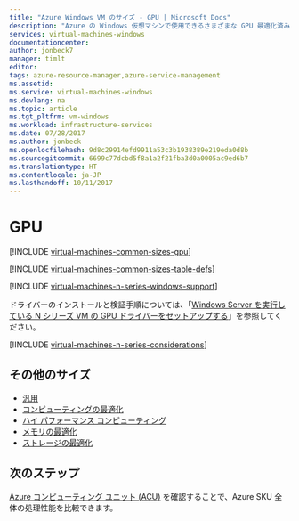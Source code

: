 ```yaml
---
title: "Azure Windows VM のサイズ - GPU | Microsoft Docs"
description: "Azure の Windows 仮想マシンで使用できるさまざまな GPU 最適化済みのサイズを一覧表示します。"
services: virtual-machines-windows
documentationcenter: 
author: jonbeck7
manager: timlt
editor: 
tags: azure-resource-manager,azure-service-management
ms.assetid: 
ms.service: virtual-machines-windows
ms.devlang: na
ms.topic: article
ms.tgt_pltfrm: vm-windows
ms.workload: infrastructure-services
ms.date: 07/28/2017
ms.author: jonbeck
ms.openlocfilehash: 9d8c29914efd9911a53c3b1938389e219eda0d8b
ms.sourcegitcommit: 6699c77dcbd5f8a1a2f21fba3d0a0005ac9ed6b7
ms.translationtype: HT
ms.contentlocale: ja-JP
ms.lasthandoff: 10/11/2017
---
```

# <a name="gpu"></a>GPU 

[!INCLUDE [virtual-machines-common-sizes-gpu](../../../includes/virtual-machines-common-sizes-gpu.md)]

[!INCLUDE [virtual-machines-common-sizes-table-defs](../../../includes/virtual-machines-common-sizes-table-defs.md)]

[!INCLUDE [virtual-machines-n-series-windows-support](../../../includes/virtual-machines-n-series-windows-support.md)]

ドライバーのインストールと検証手順については、「[Windows Server を実行している N シリーズ VM の GPU ドライバーをセットアップする](n-series-driver-setup.md)」を参照してください。

[!INCLUDE [virtual-machines-n-series-considerations](../../../includes/virtual-machines-n-series-considerations.md)]

## <a name="other-sizes"></a>その他のサイズ
- [汎用](sizes-general.md)
- [コンピューティングの最適化](sizes-compute.md)
- [ハイ パフォーマンス コンピューティング](sizes-hpc.md)
- [メモリの最適化](sizes-memory.md)
- [ストレージの最適化](sizes-storage.md)

## <a name="next-steps"></a>次のステップ
[Azure コンピューティング ユニット (ACU)](acu.md) を確認することで、Azure SKU 全体の処理性能を比較できます。

